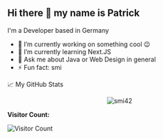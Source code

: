 ## Hi there 👋 my name is Patrick
I'm a Developer based in Germany 

- 🔭 I’m currently working on something cool 😉
- 🌱 I’m currently learning Next.JS 
- 💬 Ask me about Java or Web Design in general
- ⚡ Fun fact: smi

📈 My GitHub Stats

<p align="center">
  <img src="https://github-readme-stats.vercel.app/api?username=smi42&show_icons=true&theme=gotham" alt="smi42" />
</p>

**Visitor Count:**

![Visitor Count](https://profile-counter.glitch.me/{smi42}/count.svg)
